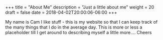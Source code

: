 +++
title = "About Me"
description = "Just a little about me"
weight = 20
draft = false
date = 2018-04-02T20:00:06-06:00
+++

My name is Cam I like stuff - this is my website so that I can keep track of the many things that I do in the average day. This is more or less a placeholder till I get around to describing myself a little more....
Cheers
